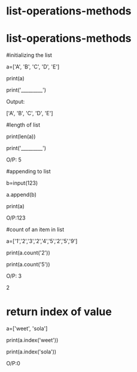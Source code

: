 # list-operations-methods
# list-operations-methods
#initializing the list

a=['A', 'B', 'C', 'D', 'E']

print(a)

print('_________')

Output:

['A', 'B', 'C', 'D', 'E']

#length of list

print(len(a))

print('_________')

O/P: 5

#appending to list

b=input(123)

a.append(b)

print(a)

O/P:123

#count of an item in list

a=['1','2','3','2','4','5','2','5','9']

print(a.count('2'))

print(a.count('5'))

O/P:
3

2

# return index of value

a=['weet', 'sola']

print(a.index('weet'))

print(a.index('sola'))

O/P:0
